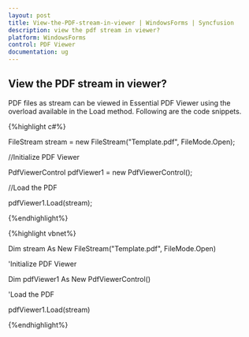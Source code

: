 ```yaml
---
layout: post
title: View-the-PDF-stream-in-viewer | WindowsForms | Syncfusion
description: view the pdf stream in viewer?
platform: WindowsForms
control: PDF Viewer
documentation: ug
---
```


## View the PDF stream in viewer?

PDF files as stream can be viewed in Essential PDF Viewer using the overload available in the Load method. Following are the code snippets.



{%highlight c#%}

FileStream stream = new FileStream("Template.pdf", FileMode.Open);

//Initialize PDF Viewer

PdfViewerControl pdfViewer1 = new PdfViewerControl();



//Load the PDF

pdfViewer1.Load(stream);

{%endhighlight%}

{%highlight vbnet%}

Dim stream As New FileStream("Template.pdf", FileMode.Open)



'Initialize PDF Viewer

Dim pdfViewer1 As New PdfViewerControl()



'Load the PDF

pdfViewer1.Load(stream)

{%endhighlight%}

